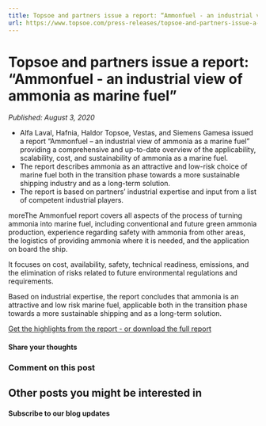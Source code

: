 ```yaml
---
title: Topsoe and partners issue a report: “Ammonfuel - an industrial view of ammonia as marine fuel”
url: https://www.topsoe.com/press-releases/topsoe-and-partners-issue-a-report-ammonfuel-an-industrial-view-of-ammonia-as-marine-fuel#main-content
---
```


# Topsoe and partners issue a report: “Ammonfuel - an industrial view of ammonia as marine fuel”

*Published: August 3, 2020*

- Alfa Laval, Hafnia, Haldor Topsoe, Vestas, and Siemens Gamesa issued a report “Ammonfuel – an industrial view of ammonia as a marine fuel” providing a comprehensive and up-to-date overview of the applicability, scalability, cost, and sustainability of ammonia as a marine fuel.
- The report describes ammonia as an attractive and low-risk choice of marine fuel both in the transition phase towards a more sustainable shipping industry and as a long-term solution.
- The report is based on partners’ industrial expertise and input from a list of competent industrial players.

moreThe Ammonfuel report covers all aspects of the process of turning ammonia into marine fuel, including conventional and future green ammonia production, experience regarding safety with ammonia from other areas, the logistics of providing ammonia where it is needed, and the application on board the ship.

It focuses on cost, availability, safety, technical readiness, emissions, and the elimination of risks related to future environmental regulations and requirements.

Based on industrial expertise, the report concludes that ammonia is an attractive and low risk marine fuel, applicable both in the transition phase towards a more sustainable shipping and as a long-term solution.

[Get the highlights from the report - or download the full report](https://info.topsoe.com/ammonfuel)

#### Share your thoughts

### Comment on this post

## Other posts you might be interested in

#### Subscribe to our blog updates